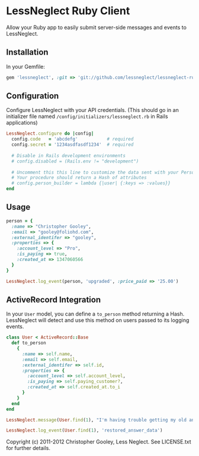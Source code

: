LessNeglect Ruby Client
===
Allow your Ruby app to easily submit server-side messages and events to LessNeglect.

Installation
---

In your Gemfile:

```ruby
gem 'lessneglect', :git => 'git://github.com/lessneglect/lessneglect-ruby.git'
```

Configuration
---

Configure LessNeglect with your API credentials. (This should go in an initializer file named `/config/initializers/lessneglect.rb` in Rails applications)

```ruby
LessNeglect.configure do |config|
  config.code   = 'abcdefg'           # required
  config.secret = '1234asdfasdf1234'  # required
  
  # Disable in Rails development environments
  # config.disabled = (Rails.env != "development")
  
  # Uncomment this this line to customize the data sent with your Person objects.
  # Your procedure should return a Hash of attributes
  # config.person_builder = lambda {|user| {:keys => :values}}
end
```

Usage
---

```ruby
person = {
  :name => "Christopher Gooley",
  :email => "gooley@foliohd.com",
  :external_identifer => "gooley",
  :properties => {
    :account_level => "Pro",
    :is_paying => true,
    :created_at => 1347060566
  }
}

LessNeglect.log_event(person, 'upgraded', :price_paid => '25.00')
```

ActiveRecord Integration
---
In your `User` model, you can define a `to_person` method returning a Hash. LessNeglect will detect and use this method on users passed to its logging events.

```ruby
class User < ActiveRecord::Base
  def to_person
    {
      :name => self.name,
      :email => self.email,
      :external_identifer => self.id,
      :properties => {
        :account_level => self.account_level,
        :is_paying => self.paying_customer?,
        :created_at => self.created_at.to_i
      }
    }
  end
end
```

```ruby
LessNeglect.message(User.find(1), "I'm having trouble getting my old answers back. Can you help me?")

LessNeglect.log_event(User.find(1), 'restored_answer_data')
```

Copyright (c) 2011-2012 Christopher Gooley, Less Neglect. See LICENSE.txt for further details.